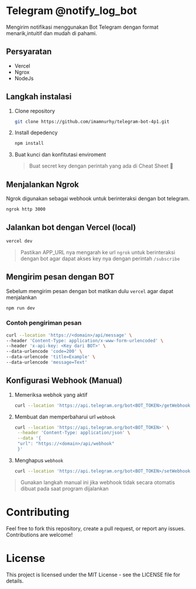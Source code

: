 # Telegram @notify_log_bot

Mengirim notifikasi menggunakan Bot Telegram dengan format menarik,intuitif dan mudah di pahami.

## Persyaratan
* Vercel
* Ngrox
* NodeJs

## Langkah instalasi
1. Clone repository
   ```bash
   git clone https://github.com/imamnurhy/telegram-bot-4p1.git
   ```
2. Install depedency
   ```bash
   npm install
   ```
3. Buat kunci dan konfitutasi enviroment
    > Buat secret key dengan perintah yang ada di Cheat Sheet 🤖

## Menjalankan Ngrok

Ngrok digunakan sebagai webhook untuk berinteraksi dengan bot telegram.

```bash
ngrok http 3000
```

## Jalankan bot dengan Vercel (local)
```bash
vercel dev
```
> Pastikan APP_URL nya mengarah ke url `ngrok` untuk berinteraksi dengan bot agar dapat akses key nya dengan perintah `/subscribe`

## Mengirim pesan dengan BOT
Sebelum mengirim pesan dengan bot matikan dulu `vercel` agar dapat menjalankan
```bash
npm run dev
```

### Contoh pengiriman pesan
```bash
curl --location 'https://<domain>/api/message' \
--header 'Content-Type: application/x-www-form-urlencoded' \
--header 'x-api-key: <Key dari BOT>' \
--data-urlencode 'code=200' \
--data-urlencode 'title=Example' \
--data-urlencode 'message=Text'
```

## Konfigurasi Webhook (Manual)
1. Memeriksa webhok yang aktif
   ``` bash 
   curl --location 'https://api.telegram.org/bot<BOT_TOKEN>/getWebhookInfo'
   ```
2. Membuat dan memperbaharui url `webhook`
   ```bash
   curl --location 'https://api.telegram.org/bot<BOT_TOKEN>' \
    --header 'Content-Type: application/json' \
    --data '{
    "url": "https://<domain>/api/webhook"
    }'
    ```
3. Menghapus `webhook`
    ```bash
    curl --location 'https://api.telegram.org/bot<BOT_TOKEN>/setWebhook?remove'
    ```
> Gunakan langkah manual ini jika webhook tidak secara otomatis dibuat pada saat program dijalankan

# Contributing
Feel free to fork this repository, create a pull request, or report any issues. Contributions are welcome!

# License
This project is licensed under the MIT License - see the LICENSE file for details.
